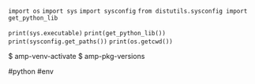 `import os`
`import sys`
`import sysconfig`
`from distutils.sysconfig import get_python_lib`

`print(sys.executable)`
`print(get_python_lib())`
`print(sysconfig.get_paths())`
`print(os.getcwd())`


$ amp-venv-activate
$ amp-pkg-versions


#python
#env 